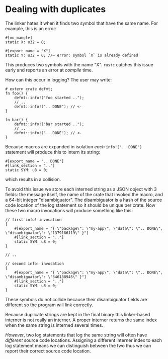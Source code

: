 # Dealing with duplicates

The linker hates it when it finds two symbol that have the same name.
For example, this is an error:

``` rust,compile_fail
#[no_mangle]
static X: u32 = 0;

#[export_name = "X"]
static Y: u32 = 0; //~ error: symbol `X` is already defined
```

This produces two symbols with the name "X".
`rustc` catches this issue early and reports an error at *compile* time.

How can this occur in logging?
The user may write:

``` rust,no_run,noplayground
# extern crate defmt;
fn foo() {
    defmt::info!("foo started ..");
    // ..
    defmt::info!(".. DONE"); // <-
}

fn bar() {
    defmt::info!("bar started ..");
    // ..
    defmt::info!(".. DONE"); // <-
}
```

Because macros are expanded in isolation *each* `info!(".. DONE")` statement will produce this to intern its string:

``` rust,no_run,noplayground
#[export_name = ".. DONE"]
#[link_section = ".."]
static SYM: u8 = 0;
```

which results in a collision.

To avoid this issue we store each interned string as a JSON object with 3 fields: the message itself, the name of the crate that invoked the macro, and a 64-bit integer "disambiguator".
The disambiguator is a hash of the source code location of the log statement so it should be unique per crate.
Now these two macro invocations will produce something like this:

``` rust,no_run,noplayground
// first info! invocation
{
    #[export_name = "{ \"package\": \"my-app\", \"data\": \".. DONE\", \"disambiguator\": \"1379186119\" }"]
    #[link_section = ".."]
    static SYM: u8 = 0;
}

// ..

// second info! invocation
{
    #[export_name = "{ \"package\": \"my-app\", \"data\": \".. DONE\", \"disambiguator\": \"346188945\" }"]
    #[link_section = ".."]
    static SYM: u8 = 0;
}
```

These symbols do not collide because their disambiguator fields are different so the program will link correctly.

Because duplicate strings are kept in the final binary this linker-based interner is not really an interner.
A proper interner returns the same index when the same string is interned several times.

*However*, two log statements that log the same string will often have *different* source code locations.
Assigning a different interner index to each log statement means we can distinguish between the two thus we can report their correct source code location.

